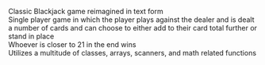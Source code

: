 Classic Blackjack game reimagined in text form  
Single player game in which the player plays against the dealer and is dealt a number of cards and can choose to either add to their card total further or stand in place  
Whoever is closer to 21 in the end wins  
Utilizes a multitude of classes, arrays, scanners, and math related functions  

